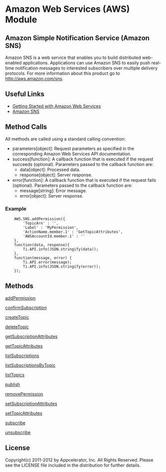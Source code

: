 # Amazon Web Services (AWS) Module

## Amazon Simple Notification Service (Amazon SNS)
Amazon SNS is a web service that enables you to build distributed web-enabled applications. Applications can use Amazon SNS to easily push real-time notification messages to interested subscribers over multiple delivery protocols. For more information about this product go to http://aws.amazon.com/sns.

## Useful Links

* [ Getting Started with Amazon Web Services ]( http://docs.amazonwebservices.com/gettingstarted/latest/awsgsg-intro/intro.html )
* [ Amazon SNS ]( http://aws.amazon.com/documentation/sns/ )

## Method Calls

All methods are called using a standard calling convention:

* parameters[object]: Request parameters as specified in the corresponding Amazon Web Services API documentation.
* success[function]: A callback function that is executed if the request succeeds (optional). Parameters passed to the callback function are:
    * data[object]: Processed data.
    * response[object]: Server response.
* error[function]: A callback function that is executed if the request fails (optional). Parameters passed to the callback function are:
    * message[string]: Error message.
    * error[object]: Server response.

### Example

        AWS.SNS.addPermission({
            'TopicArn' : '',
            'Label' : 'MyPermission',
            'ActionName.member.1' : 'GetTopicAttributes',
            'AWSAccountId.member.1' : ''
        },
        function(data, response){
            Ti.API.info(JSON.stringify(data));
        },
        function(message, error) {
            Ti.API.error(message);
            Ti.API.info(JSON.stringify(error));
        });

## Methods

[addPermission](http://docs.amazonwebservices.com/sns/latest/api/API_AddPermission.html)

[confirmSubscription](http://docs.amazonwebservices.com/sns/latest/api/API_ConfirmSubscription.html)

[createTopic](http://docs.amazonwebservices.com/sns/latest/api/API_CreateTopic.html)

[deleteTopic](http://docs.amazonwebservices.com/sns/latest/api/API_DeleteTopic.html)

[getSubscriptionAttributes](http://docs.amazonwebservices.com/sns/latest/api/API_GetSubscriptionAttributes.html)

[getTopicAttributes](http://docs.amazonwebservices.com/sns/latest/api/API_GetTopicAttributes.html)

[listSubscriptions](http://docs.amazonwebservices.com/sns/latest/api/API_ListSubscriptions.html)

[listSubscriptionsByTopic](http://docs.amazonwebservices.com/sns/latest/api/API_ListSubscriptionsByTopic.html)

[listTopics](http://docs.amazonwebservices.com/sns/latest/api/API_ListTopics.html)

[publish](http://docs.amazonwebservices.com/sns/latest/api/API_Publish.html)

[removePermission](http://docs.amazonwebservices.com/sns/latest/api/API_RemovePermission.html)

[setSubscriptionAttributes](http://docs.amazonwebservices.com/sns/latest/api/API_SetSubscriptionAttributes.html)

[setTopicAttributes](http://docs.amazonwebservices.com/sns/latest/api/API_SetTopicAttributes.html)

[subscribe](http://docs.amazonwebservices.com/sns/latest/api/API_Subscribe.html)

[unsubscribe](http://docs.amazonwebservices.com/sns/latest/api/API_Unsubscribe.html)

## License

Copyright(c) 2011-2012 by Appcelerator, Inc. All Rights Reserved. Please see the LICENSE file included in the distribution for further details.

